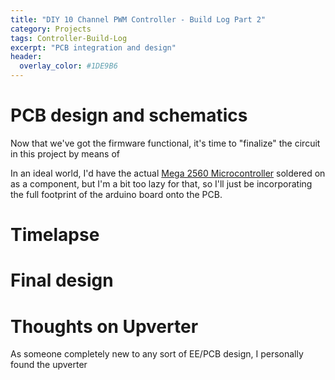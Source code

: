 ```yaml
---
title: "DIY 10 Channel PWM Controller - Build Log Part 2"
category: Projects
tags: Controller-Build-Log
excerpt: "PCB integration and design"
header:
  overlay_color: #1DE9B6
---
```

# PCB design and schematics
Now that we've got the firmware functional, it's time to "finalize" the circuit in this project by means of  

In an ideal world, I'd have the actual [Mega 2560 Microcontroller](https://arduino.cc) soldered on as a component, but I'm a bit too lazy for that, so I'll just be incorporating the full footprint of the arduino board onto the PCB.

# Timelapse

# Final design

# Thoughts on Upverter
As someone completely new to any sort of EE/PCB design, I personally found the upverter 

